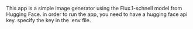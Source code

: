 This app is a simple image generator using the Flux.1-schnell model from Hugging Face.
in order to run the app, you need to have a hugging face api key.
specify the key in the .env file.